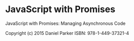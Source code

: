 # JavaScript with Promises 
JavaScript with Promises: Managing Asynchronous Code

Copyright (c) 2015 Daniel Parker ISBN: 978-1-449-37321-4


